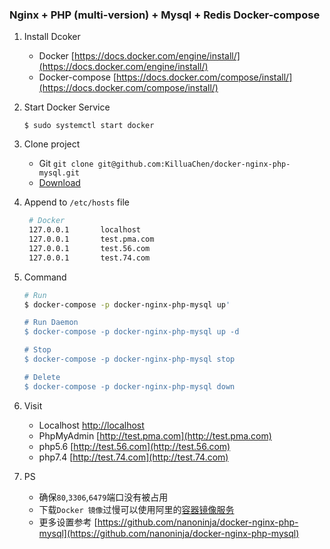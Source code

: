 ### Nginx + PHP (multi-version) + Mysql + Redis Docker-compose

1. Install Dcoker
    - Docker
        [https://docs.docker.com/engine/install/](https://docs.docker.com/engine/install/)
    - Docker-compose
        [https://docs.docker.com/compose/install/](https://docs.docker.com/compose/install/)
2. Start Docker Service
    ```
   $ sudo systemctl start docker
   ```
3. Clone project
    - Git  `git clone git@github.com:KilluaChen/docker-nginx-php-mysql.git`
    - [Download](https://github.com/KilluaChen/docker-nginx-php-mysql/archive/master.zip)
4. Append to `/etc/hosts` file
    ```bash
     # Docker
     127.0.0.1       localhost
     127.0.0.1       test.pma.com
     127.0.0.1       test.56.com
     127.0.0.1       test.74.com
     ```
5. Command
    ```bash
   # Run
   $ docker-compose -p docker-nginx-php-mysql up'
   
   # Run Daemon
   $ docker-compose -p docker-nginx-php-mysql up -d
   
   # Stop
   $ docker-compose -p docker-nginx-php-mysql stop
   
   # Delete
   $ docker-compose -p docker-nginx-php-mysql down
   ```
6. Visit
    - Localhost [http://localhost](http://localhost/index.html)
    - PhpMyAdmin [http://test.pma.com](http://test.pma.com)
    - php5.6 [http://test.56.com](http://test.56.com)
    - php7.4 [http://test.74.com](http://test.74.com)
    
7. PS
    - 确保`80`,`3306`,`6479`端口没有被占用
    - 下载`Docker 镜像`过慢可以使用阿里的[容器镜像服务](https://cr.console.aliyun.com/cn-hangzhou/instances/mirrors) 
    - 更多设置参考 [https://github.com/nanoninja/docker-nginx-php-mysql](https://github.com/nanoninja/docker-nginx-php-mysql)
    
     
    
